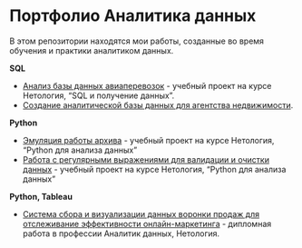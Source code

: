 # Портфолио Аналитика данных

В этом репозитории находятся мои работы, созданные во время обучения и практики аналитиком данных.


**SQL**

- [Анализ базы данных авиаперевозок]() - учебный проект на курсе Нетология, “SQL и получение данных”. 
- [Создание аналитической базы данных для агентства недвижимости](). 

**Python**
 
- [Эмуляция работы архива](https://github.com/ivnataliavl/pyda-10/blob/master/basics_hw_5/functions-hw5.IvanovaN.ipynb) - учебный проект на курсе Нетология, “Python для анализа данных”
- [Работа с регулярными выражениями для валидации и очистки данных](https://github.com/ivnataliavl/pyda-10/blob/master/basics_hw_9/Netology_pyda-10_hw9_IvanovaN.ipynb) - учебный проект на курсе Нетология, “Python для анализа данных”


**Python, Tableau**
- [Система сбора и визуализации данных воронки продаж для отслеживание эффективности онлайн-маркетинга](https://github.com/ivnataliavl/diploma_project) - дипломная работа в профессии Аналитик данных, Нетология.














